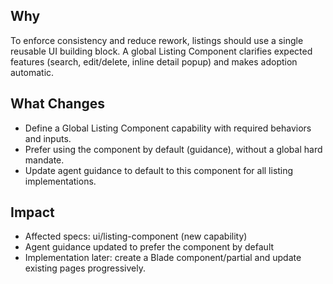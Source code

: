 ## Why
To enforce consistency and reduce rework, listings should use a single reusable UI building block. A global Listing Component clarifies expected features (search, edit/delete, inline detail popup) and makes adoption automatic.

## What Changes
- Define a Global Listing Component capability with required behaviors and inputs.
- Prefer using the component by default (guidance), without a global hard mandate.
- Update agent guidance to default to this component for all listing implementations.

## Impact
- Affected specs: ui/listing-component (new capability)
- Agent guidance updated to prefer the component by default
- Implementation later: create a Blade component/partial and update existing pages progressively.
